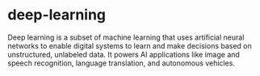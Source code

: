 # deep-learning
Deep learning is a subset of machine learning that uses artificial neural networks to enable digital systems to learn and make decisions based on unstructured, unlabeled data. 
It powers AI applications like image and speech recognition, language translation, and autonomous vehicles.

